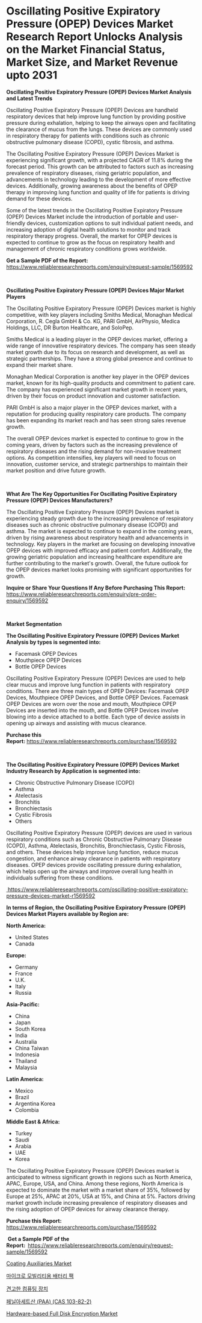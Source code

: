 <p><h1>Oscillating Positive Expiratory Pressure (OPEP) Devices Market Research Report Unlocks Analysis on the Market Financial Status, Market Size, and Market Revenue upto 2031</h1></p><p><strong>Oscillating Positive Expiratory Pressure (OPEP) Devices Market Analysis and Latest Trends</strong></p>
<p><p>Oscillating Positive Expiratory Pressure (OPEP) Devices are handheld respiratory devices that help improve lung function by providing positive pressure during exhalation, helping to keep the airways open and facilitating the clearance of mucus from the lungs. These devices are commonly used in respiratory therapy for patients with conditions such as chronic obstructive pulmonary disease (COPD), cystic fibrosis, and asthma.</p><p>The Oscillating Positive Expiratory Pressure (OPEP) Devices Market is experiencing significant growth, with a projected CAGR of 11.8% during the forecast period. This growth can be attributed to factors such as increasing prevalence of respiratory diseases, rising geriatric population, and advancements in technology leading to the development of more effective devices. Additionally, growing awareness about the benefits of OPEP therapy in improving lung function and quality of life for patients is driving demand for these devices.</p><p>Some of the latest trends in the Oscillating Positive Expiratory Pressure (OPEP) Devices Market include the introduction of portable and user-friendly devices, customization options to suit individual patient needs, and increasing adoption of digital health solutions to monitor and track respiratory therapy progress. Overall, the market for OPEP devices is expected to continue to grow as the focus on respiratory health and management of chronic respiratory conditions grows worldwide.</p></p>
<p><strong>Get a Sample PDF of the Report:&nbsp;</strong> <a href="https://www.reliableresearchreports.com/enquiry/request-sample/1569592">https://www.reliableresearchreports.com/enquiry/request-sample/1569592</a></p>
<p>&nbsp;</p>
<p><strong>Oscillating Positive Expiratory Pressure (OPEP) Devices Major Market Players</strong></p>
<p><p>The Oscillating Positive Expiratory Pressure (OPEP) Devices market is highly competitive, with key players including Smiths Medical, Monaghan Medical Corporation, R. Cegla GmbH & Co. KG, PARI GmbH, AirPhysio, Medica Holdings, LLC, DR Burton Healthcare, and SoloPep.</p><p>Smiths Medical is a leading player in the OPEP devices market, offering a wide range of innovative respiratory devices. The company has seen steady market growth due to its focus on research and development, as well as strategic partnerships. They have a strong global presence and continue to expand their market share.</p><p>Monaghan Medical Corporation is another key player in the OPEP devices market, known for its high-quality products and commitment to patient care. The company has experienced significant market growth in recent years, driven by their focus on product innovation and customer satisfaction.</p><p>PARI GmbH is also a major player in the OPEP devices market, with a reputation for producing quality respiratory care products. The company has been expanding its market reach and has seen strong sales revenue growth.</p><p>The overall OPEP devices market is expected to continue to grow in the coming years, driven by factors such as the increasing prevalence of respiratory diseases and the rising demand for non-invasive treatment options. As competition intensifies, key players will need to focus on innovation, customer service, and strategic partnerships to maintain their market position and drive future growth.</p></p>
<p>&nbsp;</p>
<p><strong>What Are The Key Opportunities For Oscillating Positive Expiratory Pressure (OPEP) Devices Manufacturers?</strong></p>
<p><p>The Oscillating Positive Expiratory Pressure (OPEP) Devices market is experiencing steady growth due to the increasing prevalence of respiratory diseases such as chronic obstructive pulmonary disease (COPD) and asthma. The market is expected to continue to expand in the coming years, driven by rising awareness about respiratory health and advancements in technology. Key players in the market are focusing on developing innovative OPEP devices with improved efficacy and patient comfort. Additionally, the growing geriatric population and increasing healthcare expenditure are further contributing to the market's growth. Overall, the future outlook for the OPEP devices market looks promising with significant opportunities for growth.</p></p>
<p><strong>Inquire or Share Your Questions If Any Before Purchasing This Report:</strong> <a href="https://www.reliableresearchreports.com/enquiry/pre-order-enquiry/1569592">https://www.reliableresearchreports.com/enquiry/pre-order-enquiry/1569592</a></p>
<p>&nbsp;</p>
<p><strong>Market Segmentation</strong></p>
<p><strong>The Oscillating Positive Expiratory Pressure (OPEP) Devices Market Analysis by types is segmented into:</strong></p>
<p><ul><li>Facemask OPEP Devices</li><li>Mouthpiece OPEP Devices</li><li>Bottle OPEP Devices</li></ul></p>
<p><p>Oscillating Positive Expiratory Pressure (OPEP) Devices are used to help clear mucus and improve lung function in patients with respiratory conditions. There are three main types of OPEP Devices: Facemask OPEP Devices, Mouthpiece OPEP Devices, and Bottle OPEP Devices. Facemask OPEP Devices are worn over the nose and mouth, Mouthpiece OPEP Devices are inserted into the mouth, and Bottle OPEP Devices involve blowing into a device attached to a bottle. Each type of device assists in opening up airways and assisting with mucus clearance.</p></p>
<p><strong>Purchase this Report:&nbsp;</strong><a href="https://www.reliableresearchreports.com/purchase/1569592">https://www.reliableresearchreports.com/purchase/1569592</a></p>
<p>&nbsp;</p>
<p><strong>The Oscillating Positive Expiratory Pressure (OPEP) Devices Market Industry Research by Application is segmented into:</strong></p>
<p><ul><li>Chronic Obstructive Pulmonary Disease (COPD)</li><li>Asthma</li><li>Atelectasis</li><li>Bronchitis</li><li>Bronchiectasis</li><li>Cystic Fibrosis</li><li>Others</li></ul></p>
<p><p>Oscillating Positive Expiratory Pressure (OPEP) devices are used in various respiratory conditions such as Chronic Obstructive Pulmonary Disease (COPD), Asthma, Atelectasis, Bronchitis, Bronchiectasis, Cystic Fibrosis, and others. These devices help improve lung function, reduce mucus congestion, and enhance airway clearance in patients with respiratory diseases. OPEP devices provide oscillating pressure during exhalation, which helps open up the airways and improve overall lung health in individuals suffering from these conditions.</p></p>
<p><a href="https://www.reliableresearchreports.com/oscillating-positive-expiratory-pressure-devices-market-r1569592">&nbsp;https://www.reliableresearchreports.com/oscillating-positive-expiratory-pressure-devices-market-r1569592</a></p>
<p><strong>In terms of Region, the Oscillating Positive Expiratory Pressure (OPEP) Devices Market Players available by Region are:</strong></p>
<p>
    <p> <strong> North America: </strong>
        <ul>
            <li>United States</li>
            <li>Canada</li>
        </ul>
        </p> 
    <p> <strong> Europe: </strong>
        <ul>
            <li>Germany</li>
            <li>France</li>
            <li>U.K.</li>
            <li>Italy</li>
            <li>Russia</li>
        </ul>
        </p> 
    <p> <strong> Asia-Pacific: </strong>
        <ul>
            <li>China</li>
            <li>Japan</li>
            <li>South Korea</li>
            <li>India</li>
            <li>Australia</li>
            <li>China Taiwan</li>
            <li>Indonesia</li>
            <li>Thailand</li>
            <li>Malaysia</li>
        </ul>
        </p> 
    <p> <strong> Latin America: </strong>
        <ul>
            <li>Mexico</li>
            <li>Brazil</li>
            <li>Argentina Korea</li>
            <li>Colombia</li>
        </ul>
        </p> 
    <p> <strong> Middle East & Africa: </strong>
        <ul>
            <li>Turkey</li>
            <li>Saudi</li>
            <li>Arabia</li>
            <li>UAE</li>
            <li>Korea</li>
        </ul>
    </p>
    </p>
<p><p>The Oscillating Positive Expiratory Pressure (OPEP) Devices market is anticipated to witness significant growth in regions such as North America, APAC, Europe, USA, and China. Among these regions, North America is expected to dominate the market with a market share of 35%, followed by Europe at 25%, APAC at 20%, USA at 15%, and China at 5%. Factors driving market growth include increasing prevalence of respiratory diseases and the rising adoption of OPEP devices for airway clearance therapy.</p></p>
<p><strong>Purchase this Report: </strong><a href="https://www.reliableresearchreports.com/purchase/1569592">https://www.reliableresearchreports.com/purchase/1569592</a></p>
<p>&nbsp;<strong>Get a Sample PDF of the Report:&nbsp;&nbsp;</strong><a href="https://www.reliableresearchreports.com/enquiry/request-sample/1569592">https://www.reliableresearchreports.com/enquiry/request-sample/1569592</a></p>
<p><strong></strong></p>
<p><p><a href="https://github.com/seekum/Market-Research-Report-List-3/blob/main/coating-auxiliaries-market.md">Coating Auxiliaries Market</a></p><p><a href="https://github.com/khytkeqagplkzqvh/Market-Research-Report-List-2/blob/main/3443605103260.md">마이크로 모빌리티용 배터리 팩</a></p><p><a href="https://github.com/TimmyMann6767/Market-Research-Report-List-2/blob/main/7900853103261.md">견고한 컴퓨팅 장치</a></p><p><a href="https://medium.com/@felipegrrady654556/%ED%8E%98%EB%8B%90%EC%95%84%EC%84%B8%ED%8B%B1-%EC%82%B0-paa-cas-103-82-2-%EC%8B%9C%EC%9E%A5-%EC%8B%9C%EC%9E%A5-cagr-%EC%8B%9C%EC%9E%A5-%EB%8F%99%ED%96%A5-%EB%B0%8F-%EC%84%B1%EC%9E%A5-%EC%A0%84%EB%9E%B5%EC%97%90-%EB%8C%80%ED%95%9C-%ED%86%B5%EC%B0%B0%EB%A0%A5-6a27778ffdd4">페닐아세트산 (PAA) (CAS 103-82-2)</a></p><p><a href="https://issuu.com/reportprime-2/docs/hardware-based-full-disk-encryption-market-size-20">Hardware-based Full Disk Encryption Market</a></p></p>